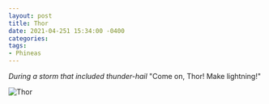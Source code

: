 ```yaml
---
layout: post
title: Thor
date: 2021-04-251 15:34:00 -0400
categories:
tags:
- Phineas
---
```


_During a storm that included thunder-hail_ "Come on, Thor! Make lightning!"

![Thor]({{site.baseurl}}/img/thor.jpg "Waiting for Thor")


